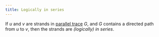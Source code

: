 ```yaml
---
title: Logically in series
---
```


If $u$ and $v$ are strands in [parallel trace](/doc/reference/glossary/#parallel-trace) $G$,
and $G$ contains a directed path from $u$ to $v$, 
then the strands are *(logically) in series*.